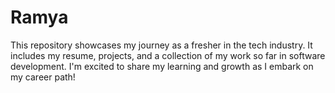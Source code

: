 # Ramya
This repository showcases my journey as a fresher in the tech industry. It includes my resume, projects, and a collection of my work so far in software development. I'm excited to share my learning and growth as I embark on my career path!
